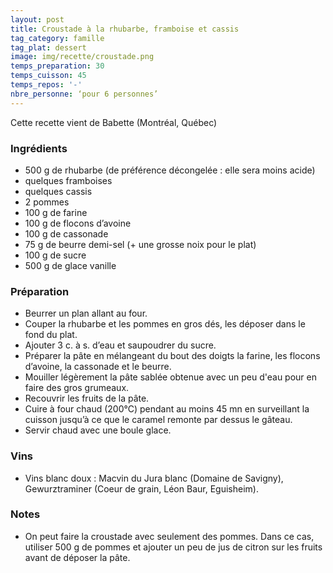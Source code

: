 ```yaml
---
layout: post
title: Croustade à la rhubarbe, framboise et cassis
tag_category: famille
tag_plat: dessert
image: img/recette/croustade.png
temps_preparation: 30
temps_cuisson: 45
temps_repos: '-'
nbre_personne: ‘pour 6 personnes’
---
```

Cette recette vient de Babette (Montréal, Québec)

### Ingrédients
* 500 g de rhubarbe (de préférence décongelée : elle sera moins acide)
* quelques framboises
* quelques cassis
* 2 pommes
* 100 g de farine
* 100 g de flocons d’avoine
* 100 g de cassonade
* 75 g de beurre demi-sel (+ une grosse noix pour le plat)
* 100 g de sucre
* 500 g de glace vanille


### Préparation
* Beurrer un plan allant au four.
* Couper la rhubarbe et les pommes en gros dés, les déposer dans le fond du plat.
* Ajouter 3 c. à s. d’eau et saupoudrer du sucre.
* Préparer la pâte en mélangeant du bout des doigts la farine, les flocons d’avoine, la cassonade et le beurre.
* Mouiller légèrement la pâte sablée obtenue avec un peu d'eau pour en faire des gros grumeaux.
* Recouvrir les fruits de la pâte.
* Cuire à four chaud (200°C) pendant au moins 45 mn en surveillant la cuisson jusqu’à ce que le caramel remonte par dessus le gâteau.
* Servir chaud avec une boule glace.


### Vins
* Vins blanc doux : Macvin du Jura blanc (Domaine de Savigny), Gewurztraminer (Coeur de grain, Léon Baur, Eguisheim).


### Notes
* On peut faire la croustade avec seulement des pommes. Dans ce cas, utiliser 500 g de pommes et ajouter un peu de jus de citron sur les fruits avant de déposer la pâte.
